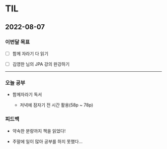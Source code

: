 # TIL

## 2022-08-07

### 이번달 목표

- [ ] 함께 자라기 다 읽기

- [ ] 김영한 님의 JPA 강의 완강하기

---

### 오늘 공부

- 함께자라기 독서

  - 저녁에 잠자기 전 시간 활용(58p ~ 78p)

### 피드백

- 약속한 분량까지 책을 읽었다!

- 주말에 일이 많아 공부를 하지 못했다...
